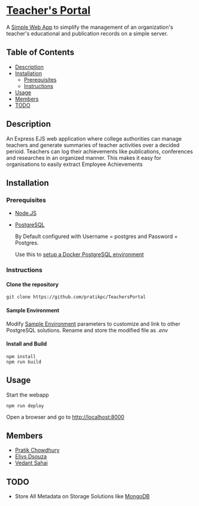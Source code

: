 # [Teacher's Portal](https://teachers-portal-pc.herokuapp.com/)
A [Simple Web App](https://teachers-portal-pc.herokuapp.com/) to simplify the management of an organization's teacher's educational and publication records on a simple server.

## Table of Contents
* [Description](https://github.com/pratikpc/TeachersPortal#description)
* [Installation](https://github.com/pratikpc/TeachersPortal#installation)
  * [Prerequisites](https://github.com/pratikpc/TeachersPortal#prerequisites)
  * [Instructions](https://github.com/pratikpc/TeachersPortal#instructions)
* [Usage](https://github.com/pratikpc/TeachersPortal#usage)
* [Members](https://github.com/pratikpc/TeachersPortal#Members)
* [TODO](https://github.com/pratikpc/TeachersPortal#TODO)


## Description
An Express EJS web application where college authorities can manage teachers and generate summaries of teacher activities over a decided perioid. Teachers can log their achievements like publications, conferences and researches in an organized manner.
This makes it easy for organisations to easily extract Employee Achievements

## Installation
### Prerequisites
* [Node.JS](https://nodejs.org/)
* [PostgreSQL](https://www.postgresql.org/)

  By Default configured with Username = postgres and Password = Postgres.
  
  Use this to [setup a Docker PostgreSQL environment](https://github.com/pratikpc/Docker-Common-Configs/blob/master/Postgres%20DockerStarter.bat)
  
### Instructions
#### Clone the repository
```
git clone https://github.com/pratikpc/TeachersPortal
```
#### Sample Environment
Modify [Sample Environment](sample.env) parameters to customize and link to other PostgreSQL solutions.
Rename and store the modified file as _.env_

#### Install and Build
```
npm install
npm run build
```

## Usage
Start the webapp
```
npm run deploy
``` 
Open a browser and go to [http://localhost:8000](http://localhost:8000)

## Members
* [Pratik Chowdhury](@pratikpc)
* [Elivs Dsouza](https://github.com/ejson03)
* [Vedant Sahai](https://github.com/vedantsahai18)

## TODO
* Store All Metadata on Storage Solutions like [MongoDB](https://www.mongodb.com/)
